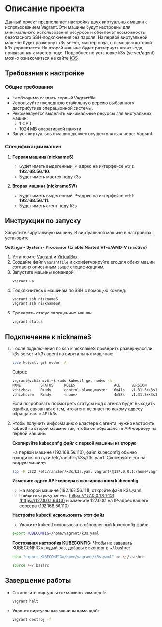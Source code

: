 # Описание проекта

Данный проект предполагает настройку двух виртуальных машин с использованием Vagrant. Эти машины будут настроены для минимального использования ресурсов и обеспечат возможность безопасного SSH-подключения без пароля. На первой виртуальной машине будет развернут k3s server, мастер нода, с помощью которой k3s управляется. На второй машине будет развернута агент нода, привязанная к мастер ноде. Подробнее по установке k3s (server/agent) можно ознакомиться на сайте [K3S](https://docs.k3s.io/installation/configuration)

## Требования к настройке

### Общие требования

- Необходимо создать первый Vagrantfile.
- Используйте последнюю стабильную версию выбранного дистрибутива операционной системы.
- Рекомендуется выделить минимальные ресурсы для виртуальных машин:
  - 1 CPU
  - 1024 MB оперативной памяти
- Запуск виртуальных машин должен осуществляться через Vagrant.

### Спецификации машин

1. **Первая машина (nicknameS)**

   - Будет иметь выделенный IP-адрес на интерфейсе `eth1`: **192.168.56.110**.
   - Будет иметь мастер ноду k3s

2. **Вторая машина (nicknameSW)**

   - Будет иметь выделенный IP-адрес на интерфейсе `eth1`: **192.168.56.111**.
   - Будет иметь агент ноду k3s

## Инструкции по запуску

Запустите вирутальную машину. В виртуальной машине в настройках установите:

**Settings - System - Processor (Enable Nested VT-x/AMD-V is active)**

1. Установите [Vagrant](https://www.vagrantup.com/downloads) и [VirtualBox](https://www.virtualbox.org/).
2. Создайте файл `Vagrantfile` и сконфигурируйте его для обеих машин согласно описанным выше спецификациям.
3. Запустите машины командой:
   ```bash
   vagrant up
   ```
4. Подключитесь к машинам по SSH с помощью команд:
   ```bash
   vagrant ssh nicknameS
   vagrant ssh nicknameSW
   ```
5. Проверить статус запущенных машин
   ```bash
   vagrant status
   ```

## Подключение к nicknameS

1. После подключения по ssh к nicknameS проверить развернулся ли k3s server и k3s agent на вирутальных машинах:
   ```bash
   sudo kubectl get nodes -A
   ```
   
   Output:
   ```bash
   vagrant@vchizhovS:~$ sudo kubectl get nodes -A
   NAME         STATUS     ROLES                  AGE     VERSION
   vchizhovs    Ready      control-plane,master   6m41s   v1.31.5+k3s1
   vchizhovsw   Ready      <none>                 4m58s   v1.31.5+k3s1
   ```
   Если попробовать посмотреть статусы нод с агента будет выходить ошибка, связанная с тем, что агент не знает    по     какому адресу обращаться к API k3s.

2. Чтобы получить информацию о кластере с агента, нужно настроить kubectl на второй машине так, чтобы он обращался к     API-серверу на первой машине:

   **Скопируйте kubeconfig файл с первой машины на вторую**

   На первой машине (192.168.56.110), файл kubeconfig обычно находится по пути /etc/rancher/k3s/k3s.yaml. Скопируйте     его на вторую машину:
   
   ```bash
   scp -P 2222 /etc/rancher/k3s/k3s.yaml vagrant\@127.0.0.1:/home/vagrant/k3s.yaml
   ```

   **Измените адрес API-сервера в скопированном kubeconfig**
   
   - На второй машине (192.168.56.111), откройте файл k3s.yaml:
   - Найдите строку server: [https://127.0.0.1:6443](https://127.0.0.1:6443) и замените 127.0.0.1 на IP-адрес вашего    сервера (192.168.56.110)
   
   **Настройте kubectl использовать этот файл**
   
   - Укажите kubectl использовать обновленный kubeconfig файл:
      
   ```bash
   export KUBECONFIG=/home/vagrant/k3s.yaml
   ```
  
   **Постоянная настройка KUBECONFIG:**
   Чтобы не задавать KUBECONFIG каждый раз, добавьте экспорт в \~/.bashrc:

   ```bash
   echo "export KUBECONFIG=/home/vagrant/k3s.yaml" >> \~/.bashrc
   ```
   ```bash
   source \~/.bashrc
   ```
## Завершение работы

- Остановите виртуальные машины командой:
  ```bash
  vagrant halt
  ```
- Удалите виртуальные машины командой:
  ```bash
  vagrant destroy -f
  ```


